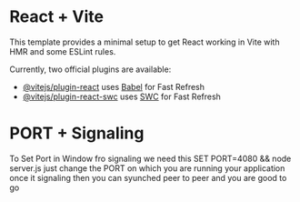# React + Vite

This template provides a minimal setup to get React working in Vite with HMR and some ESLint rules.

Currently, two official plugins are available:

- [@vitejs/plugin-react](https://github.com/vitejs/vite-plugin-react/blob/main/packages/plugin-react/README.md) uses [Babel](https://babeljs.io/) for Fast Refresh
- [@vitejs/plugin-react-swc](https://github.com/vitejs/vite-plugin-react-swc) uses [SWC](https://swc.rs/) for Fast Refresh
# PORT + Signaling
To Set Port in Window fro signaling 
we need this 
SET PORT=4080 && node server.js 
just change the PORT on which you are running your application
once it signaling then you can syunched peer to peer 
and you are good to go
